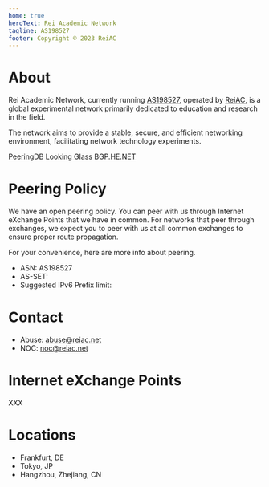 ```yaml
---
home: true
heroText: Rei Academic Network
tagline: AS198527
footer: Copyright © 2023 ReiAC
---
```


# About
Rei Academic Network, currently running [AS198527](https://bgp.he.net/AS198527), operated by [ReiAC](https://rei.ac), is a global experimental network primarily dedicated to education and research in the field. 

The network aims to provide a stable, secure, and efficient networking environment, facilitating network technology experiments. 

[PeeringDB](https://www.peeringdb.com/net/AS198527) [Looking Glass](https://lg.reiac.net) [BGP.HE.NET](https://bgp.he.net/AS198527)

# Peering Policy

We have an open peering policy. You can peer with us through Internet eXchange Points that we have in common. For networks that peer through exchanges, we expect you to peer with us at all common exchanges to ensure proper route propagation.

For your convenience, here are more info about peering.

- ASN: AS198527
- AS-SET: 
- Suggested IPv6 Prefix limit: 

# Contact

- Abuse: [abuse@reiac.net](mailto:abuse@reiac.net)
- NOC: [noc@reiac.net](mailto:noc@reiac.net)

# Internet eXchange Points

XXX

# Locations

- Frankfurt, DE
- Tokyo, JP
- Hangzhou, Zhejiang, CN